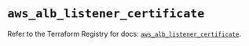 # `aws_alb_listener_certificate`

Refer to the Terraform Registry for docs: [`aws_alb_listener_certificate`](https://registry.terraform.io/providers/hashicorp/aws/4.54.0/docs/resources/alb_listener_certificate).
